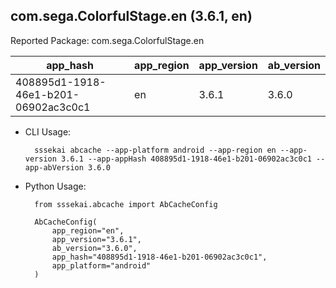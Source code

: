 com.sega.ColorfulStage.en (3.6.1, en)
---
Reported Package: com.sega.ColorfulStage.en

|                                        app_hash|   app_region|  app_version|   ab_version|
|------------------------------------------------|-------------|-------------|-------------|
|            408895d1-1918-46e1-b201-06902ac3c0c1|           en|        3.6.1|        3.6.0|

- CLI Usage:

        sssekai abcache --app-platform android --app-region en --app-version 3.6.1 --app-appHash 408895d1-1918-46e1-b201-06902ac3c0c1 --app-abVersion 3.6.0

- Python Usage:

        from sssekai.abcache import AbCacheConfig

        AbCacheConfig(
            app_region="en",
            app_version="3.6.1",
            ab_version="3.6.0",
            app_hash="408895d1-1918-46e1-b201-06902ac3c0c1",
            app_platform="android"
        )

